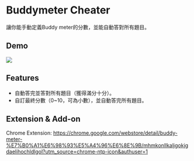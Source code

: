 # Buddymeter Cheater
讓你能手動定義Buddy meter的分數，並能自動答對所有題目。 

## Demo
![](https://i.imgur.com/3XAyMmk.gif)

## Features
- 自動答完並答對所有題目（獲得滿分十分）。
- 自訂最終分數（0~10，可為小數），並自動答完所有題目。

## Extension & Add-on
Chrome Extension: https://chrome.google.com/webstore/detail/buddy-meter-%E7%B0%A1%E6%98%93%E5%A4%96%E6%8E%9B/mhmkonllkaljgokjgdaelihochldlgol?utm_source=chrome-ntp-icon&authuser=1

